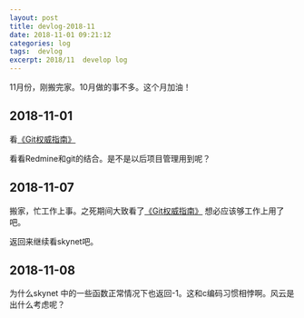 ```yaml
---
layout: post
title: devlog-2018-11
date: 2018-11-01 09:21:12
categories: log
tags:  devlog
excerpt: 2018/11  develop log
---
```


11月份，刚搬完家。10月做的事不多。这个月加油！

2018-11-01
------

看[《Git权威指南》](https://www.amazon.cn/dp/B009WMC3QQ/ref=sr_1_2?ie=UTF8&qid=1540548648&sr=8-2&keywords=git) 

看看Redmine和git的结合。是不是以后项目管理用到呢？ 


2018-11-07
------

搬家，忙工作上事。之死期间大致看了[《Git权威指南》](https://www.amazon.cn/dp/B009WMC3QQ/ref=sr_1_2?ie=UTF8&qid=1540548648&sr=8-2&keywords=git)  想必应该够工作上用了吧。

返回来继续看skynet吧。

2018-11-08
------

为什么skynet 中的一些函数正常情况下也返回-1。这和c编码习惯相悖啊。风云是出什么考虑呢？
